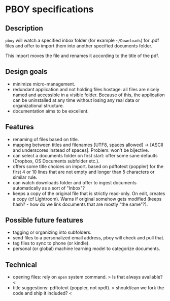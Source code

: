 # PBOY specifications

## Description

`pboy` will watch a specified inbox folder (for example `~/Downloads`) for .pdf files and offer to import them into another specified documents folder.

This import moves the file and renames it according to the title of the pdf.

## Design goals

- minimize micro-management.
- redundant application and not holding files hostage: all files are nicely named and accessible in a visible folder. Because of this, the application can be uninstalled at any time without losing any real data or organizational structure.
- documentation aims to be excellent.


## Features

- renaming of files based on title.
- mapping between titles and filenames [UTF8, spaces allowed] -> [ASCII and underscores instead of spaces]. Problem: won't be bijective.
- can select a documents folder on first start: offer some sane defaults (Dropbox, OS Documents subfolder etc.).
- offers some title choices on import. based on pdftotext (poppler) for the first 4 or 10 lines that are not empty and longer than 5 characters or similar rule.
- can watch downloads folder and offer to ingest documents automatically as a sort of "Inbox"?
- keeps a copy of the original file that is strictly read-only. On edit, creates a copy (cf Lightroom). Warns if original somehow gets modified (keeps hash? - how do we link documents that are mostly "the same"?).


## Possible future features

- tagging or organizing into subfolders.
- send files to a personalized email address, pboy will check and pull that.
- tag files to sync to phone (or kindle).
- personal (or global) machine learning model to categorize documents.


## Technical

- opening files: rely on `open` system command. > Is that always available? <
- title suggestions: pdftotext (poppler, not xpdf). > should/can we fork the code and ship it included? <

